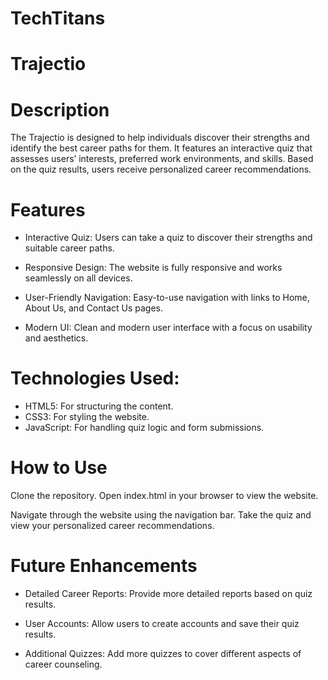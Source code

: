 # TechTitans

# Trajectio 

# Description
The Trajectio  is designed to help individuals discover their strengths and identify the best career paths for them. It features an interactive quiz that assesses users’ interests, preferred work environments, and skills. Based on the quiz results, users receive personalized career recommendations.

# Features
* Interactive Quiz: Users can take a quiz to discover their strengths and suitable career paths.

* Responsive Design: The website is fully responsive and works seamlessly on all devices.

* User-Friendly Navigation: Easy-to-use navigation with links to Home, About Us, and Contact Us pages.

* Modern UI: Clean and modern user interface with a focus on usability and aesthetics.

# Technologies Used:

* HTML5: For structuring the content.
* CSS3: For styling the website.
* JavaScript: For handling quiz logic and form submissions.

# How to Use

Clone the repository.
Open index.html in your browser to view the website.

Navigate through the website using the navigation bar.
Take the quiz and view your personalized career recommendations.

# Future Enhancements

* Detailed Career Reports: Provide more detailed reports based on quiz results.

* User Accounts: Allow users to create accounts and save their quiz results.

* Additional Quizzes: Add more quizzes to cover different aspects of career counseling.
